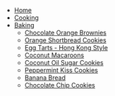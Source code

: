 <!-- docs/_sidebar.md -->

- [Home](/)
- [Cooking](cooking/main.md "Cooking Recipes")
- [Baking](baking/main.md "Baking Recipes")
  - [Chocolate Orange Brownies](baking/chocolate_orange_brownies.md "Chocolate Orange Brownies")
  - [Orange Shortbread Cookies](baking/orange_shortbread_cookies.md "Orange Shortbread Cookies")
  - [Egg Tarts - Hong Kong Style](baking/egg_tarts-hong_kong_style.md "Egg Tarts - Hong Kong Style")
  - [Coconut Macaroons](baking/coconut_macaroons.md "Coconut Macaroons")
  - [Coconut Oil Sugar Cookies](baking/coconut_oil_sugar_cookies.md "Coconut Oil Sugar Cookies")
  - [Peppermint Kiss Cookies](baking/peppermint_kiss_cookies.md "Peppermint Kiss Cookies")
  - [Banana Bread](baking/banana_bread.md "Banana Bread")
  - [Chocolate Chip Cookies](baking/chocolate_chip_cookies.md "Chocolate Chip Cookies")
  <!-- - []( "") -->
